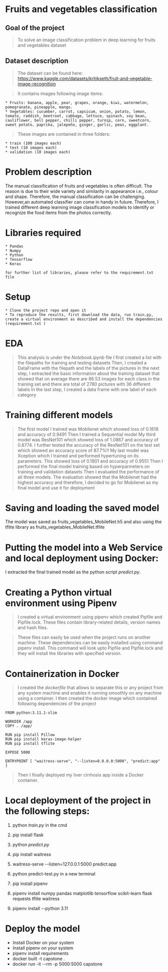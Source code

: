 # Fruits and vegetables classification

## Goal of the project

>  To solve an image classification problem in deep learning for fruits and vegetables dataset

## Dataset description
> The dataset can be found here: https://www.kaggle.com/datasets/kritikseth/fruit-and-vegetable-image-recognition

> It contains images following image items:

    * Fruits: banana, apple, pear, grapes, orange, kiwi, watermelon, pomegranate, pineapple, mango.
    * Vegetables: cucumber, carrot, capsicum, onion, potato, lemon, tomato, raddish, beetroot, cabbage, lettuce, spinach, soy bean, cauliflower, bell pepper, chilli pepper, turnip, corn, sweetcorn, sweet potato, paprika, jalepeño, ginger, garlic, peas, eggplant.

> These images are contained in three folders:

    * train (100 images each)
    * test (10 images each)
    * validation (10 images each)

 # Problem description

The manual classification of fruits and vegetables is often difficult. The reason is due to their wide variety and similarity in appearance i.e., colour and shape. Therefore, the manual classification can be challenging. However,an automated classifier can come in handy in future. Therefore, I trained different deep learning image classification models to identify or recognize the food items from the photos correctly.  

# Libraries required

    * Pandas
    * Numpy
    * Python
    * Tensorflow
    * Keras

    for further list of libraries, please refer to the requirement.txt file

# Setup

    * Clone the project repo and open it
    * To reproduce the results, first download the data, run train.py, create a virtual environment as described and install the dependencies (requirement.txt )

# EDA

> This analysis is under the *Notebook.ipynb* file
> I first created a list with the filepaths for training and testing datasets
> Then, I created a DataFrame with the filepath and the labels of the pictures
> In the next step, I extracted the basic information about the training dataset that showed that on average there are 86.53 images for each class in the training set and there are total of 2780 pictures with 36 different labels
> In the last step, I created a data frame with one label of each category

# Training different models

> The first model I trained was Mobilenet which showed loss of 0.1818  and accuracy of  0.9491
> Then I trained a Sequential model
> My third model was ResNet101 which showed loss of 1.0867 and accuracy of 0.8774. I further tested the accuracy of the ResNet101 on the test set which showed an accuracy score of 87.7%!!
> My last model was Xception which I trained and performed hypertuning on its parameters. This showed loss of 0.1901 and accuracy of 0.9551
> Then I performed the final model training based on hyperparmeters on training and validation datasets
> Then I evaluated the performance of all three models. The evaluation showed that the Mobilenet had the highest accuracy and therefore, I decided to go for Mobilenet as my final model and  use it for deployment


# Saving and loading the saved model

The model was saved as  fruits_vegetables_MobileNet.h5 and also using the tflite library as fruits_vegetables_MobileNet.tflite

# Putting the model into a Web Service and local deployment using Docker:

I extracted the final trained model as the python script *predict.py*. 

# Creating a Python virtual environment using Pipenv 

> I created a virtual environment using pipenv which created Pipfile and Pipfile.lock. These files contain library-related details, version names and hash files. 

> These files can easily be used when the project runs on another machine. These dependencies  can be easily installed using command pipenv install. This command will look upto  Pipfile and Pipfile.lock and they will install the libraries with specified version.


# Containerization in Docker 

> I created the *dockerfile* that allows to separate this or any project  from any system machine and enables it running smoothly on any machine using a container. I then created the docker image which contained following dependencies of the project

```
FROM python:3.11.1-slim

WORKDIR /app
COPY . /app/

RUN pip install Pillow
RUN pip install keras-image-helper
RUN pip install tflite

EXPOSE 5000

ENTRYPOINT [ "waitress-serve", "--listen=0.0.0.0:5000", "predict:app" ]

```
> Then I finally deployed my liver cirrhosis app inside a Docker container.

# Local deployment of the project in the following steps:

1. python *train.py* in the cmd

2. pip install flask

3. python *predict.py* 

4. pip install waitress

5. waitress-serve --listen=127.0.0.1:5000 predict:app

6. python predict-test.py in a new terminal

7. pip install pipenv

8. pipenv install numpy pandas matplotlib tensorflow scikit-learn flask requests tflite waitress

9. pipenv install --python 3.11

# Deploy the model 

* Install Docker on your system
* Install pipenv on your system
* pipenv install requirements 
* docker built -t capstone .
* docker run -it --rm -p 5000:5000 capstone
